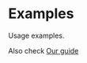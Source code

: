 # Examples

Usage examples.

Also check [Our guide](https://github.com/Octalbyte/asker/blob/main/GUIDE.md)